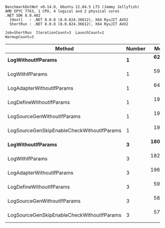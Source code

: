 ```

BenchmarkDotNet v0.14.0, Ubuntu 22.04.5 LTS (Jammy Jellyfish)
AMD EPYC 7763, 1 CPU, 4 logical and 2 physical cores
.NET SDK 8.0.402
  [Host]   : .NET 8.0.8 (8.0.824.36612), X64 RyuJIT AVX2
  ShortRun : .NET 8.0.8 (8.0.824.36612), X64 RyuJIT AVX2

Job=ShortRun  IterationCount=3  LaunchCount=1  
WarmupCount=3  

```
| Method                                     | Number | Mean      | Error     | StdDev   | Min       | Max       | Gen0   | Allocated |
|------------------------------------------- |------- |----------:|----------:|---------:|----------:|----------:|-------:|----------:|
| **LogWithoutIfParams**                         | **1**      |  **62.33 ns** |  **6.683 ns** | **0.366 ns** |  **62.01 ns** |  **62.73 ns** | **0.0010** |      **88 B** |
| LogWithIfParams                            | 1      |  59.43 ns |  2.574 ns | 0.141 ns |  59.30 ns |  59.58 ns | 0.0010 |      88 B |
| LogAdapterWithoutIfParams                  | 1      |  64.68 ns |  1.115 ns | 0.061 ns |  64.63 ns |  64.75 ns | 0.0010 |      88 B |
| LogDefineWithoutIfParams                   | 1      |  19.89 ns |  0.282 ns | 0.015 ns |  19.88 ns |  19.91 ns |      - |         - |
| LogSourceGenWithoutIfParams                | 1      |  19.77 ns |  0.268 ns | 0.015 ns |  19.76 ns |  19.79 ns |      - |         - |
| LogSourceGenSkipEnableCheckWithoutIfParams | 1      |  19.24 ns |  0.193 ns | 0.011 ns |  19.23 ns |  19.25 ns |      - |         - |
| **LogWithoutIfParams**                         | **3**      | **180.24 ns** |  **8.847 ns** | **0.485 ns** | **179.68 ns** | **180.55 ns** | **0.0031** |     **264 B** |
| LogWithIfParams                            | 3      | 182.49 ns | 23.638 ns | 1.296 ns | 181.72 ns | 183.98 ns | 0.0031 |     264 B |
| LogAdapterWithoutIfParams                  | 3      | 196.31 ns |  5.762 ns | 0.316 ns | 195.97 ns | 196.59 ns | 0.0031 |     264 B |
| LogDefineWithoutIfParams                   | 3      |  59.31 ns |  0.724 ns | 0.040 ns |  59.28 ns |  59.35 ns |      - |         - |
| LogSourceGenWithoutIfParams                | 3      |  58.60 ns |  0.546 ns | 0.030 ns |  58.57 ns |  58.62 ns |      - |         - |
| LogSourceGenSkipEnableCheckWithoutIfParams | 3      |  57.50 ns |  1.347 ns | 0.074 ns |  57.43 ns |  57.57 ns |      - |         - |
